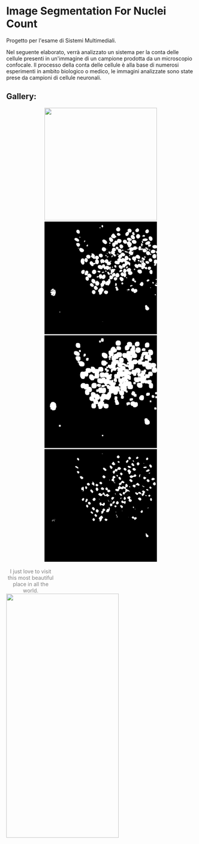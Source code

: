 # Image Segmentation For Nuclei Count
Progetto per l'esame di Sistemi Multimediali.

Nel seguente elaborato, verrà analizzato un sistema per la conta delle cellule presenti in un'immagine di un campione prodotta da un microscopio confocale. Il processo della conta delle cellule è alla base di numerosi esperimenti in ambito biologico o medico, le immagini analizzate sono state prese da campioni di cellule neuronali.

## Gallery:
<p align="center">
  <img  width="300" height="300" src="assets/dapi/risultati/13.png">
  <img  width="300" height="300" src="assets/dapi/risultati/13_apertura.png">
  <img  width="300" height="300" src="assets/dapi/risultati/13_surebg.png">
  <img  width="300" height="300" src="assets/dapi/risultati/13_surefg_thresh.png">
 <a style='text-decoration: none; color: gray;'>
  <imgsrc="assets/dapi/risultati/13.png" style='width: 300'>
  <div style='width: 130px; text-align: center;'>I just love to visit this most beautiful place in all the world.</div>
</a>
  

  <img align="center" width="300" height="650" src="Assets/demo.gif">
</p>

